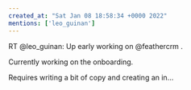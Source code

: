 ```yaml
---
created_at: "Sat Jan 08 18:58:34 +0000 2022"
mentions: ['leo_guinan']
---
```


RT @leo_guinan: Up early working on @feathercrm .

Currently working on the onboarding. 

Requires writing a bit of copy and creating an in…